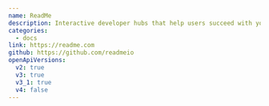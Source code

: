 ```yaml
---
name: ReadMe
description: Interactive developer hubs that help users succeed with your APIs 🦉
categories:
  - docs
link: https://readme.com
github: https://github.com/readmeio
openApiVersions:
  v2: true
  v3: true
  v3_1: true
  v4: false
---
```

